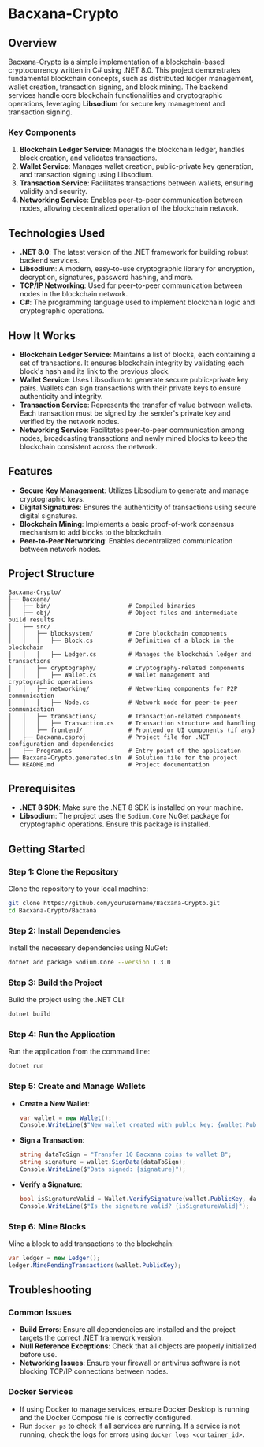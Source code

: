 # Bacxana-Crypto

## Overview

Bacxana-Crypto is a simple implementation of a blockchain-based cryptocurrency written in C# using .NET 8.0. This project demonstrates fundamental blockchain concepts, such as distributed ledger management, wallet creation, transaction signing, and block mining. The backend services handle core blockchain functionalities and cryptographic operations, leveraging **Libsodium** for secure key management and transaction signing.

### Key Components

1. **Blockchain Ledger Service**: Manages the blockchain ledger, handles block creation, and validates transactions.
2. **Wallet Service**: Manages wallet creation, public-private key generation, and transaction signing using Libsodium.
3. **Transaction Service**: Facilitates transactions between wallets, ensuring validity and security.
4. **Networking Service**: Enables peer-to-peer communication between nodes, allowing decentralized operation of the blockchain network.

## Technologies Used

- **.NET 8.0**: The latest version of the .NET framework for building robust backend services.
- **Libsodium**: A modern, easy-to-use cryptographic library for encryption, decryption, signatures, password hashing, and more.
- **TCP/IP Networking**: Used for peer-to-peer communication between nodes in the blockchain network.
- **C#**: The programming language used to implement blockchain logic and cryptographic operations.

## How It Works

- **Blockchain Ledger Service**: Maintains a list of blocks, each containing a set of transactions. It ensures blockchain integrity by validating each block's hash and its link to the previous block.
- **Wallet Service**: Uses Libsodium to generate secure public-private key pairs. Wallets can sign transactions with their private keys to ensure authenticity and integrity.
- **Transaction Service**: Represents the transfer of value between wallets. Each transaction must be signed by the sender's private key and verified by the network nodes.
- **Networking Service**: Facilitates peer-to-peer communication among nodes, broadcasting transactions and newly mined blocks to keep the blockchain consistent across the network.

## Features

- **Secure Key Management**: Utilizes Libsodium to generate and manage cryptographic keys.
- **Digital Signatures**: Ensures the authenticity of transactions using secure digital signatures.
- **Blockchain Mining**: Implements a basic proof-of-work consensus mechanism to add blocks to the blockchain.
- **Peer-to-Peer Networking**: Enables decentralized communication between network nodes.

## Project Structure

```plaintext
Bacxana-Crypto/
├── Bacxana/
│   ├── bin/                      # Compiled binaries
│   ├── obj/                      # Object files and intermediate build results
│   ├── src/
│   │   ├── blocksystem/          # Core blockchain components
│   │   │   ├── Block.cs          # Definition of a block in the blockchain
│   │   │   ├── Ledger.cs         # Manages the blockchain ledger and transactions
│   │   ├── cryptography/         # Cryptography-related components
│   │   │   ├── Wallet.cs         # Wallet management and cryptographic operations
│   │   ├── networking/           # Networking components for P2P communication
│   │   │   ├── Node.cs           # Network node for peer-to-peer communication
│   │   ├── transactions/         # Transaction-related components
│   │   │   ├── Transaction.cs    # Transaction structure and handling
│   │   ├── frontend/             # Frontend or UI components (if any)
│   ├── Bacxana.csproj            # Project file for .NET configuration and dependencies
│   ├── Program.cs                # Entry point of the application
├── Bacxana-Crypto.generated.sln  # Solution file for the project
└── README.md                     # Project documentation
```

## Prerequisites

- **.NET 8 SDK**: Make sure the .NET 8 SDK is installed on your machine.
- **Libsodium**: The project uses the `Sodium.Core` NuGet package for cryptographic operations. Ensure this package is installed.

## Getting Started

### Step 1: Clone the Repository

Clone the repository to your local machine:

```bash
git clone https://github.com/yourusername/Bacxana-Crypto.git
cd Bacxana-Crypto/Bacxana
```

### Step 2: Install Dependencies

Install the necessary dependencies using NuGet:

```bash
dotnet add package Sodium.Core --version 1.3.0
```

### Step 3: Build the Project

Build the project using the .NET CLI:

```bash
dotnet build
```

### Step 4: Run the Application

Run the application from the command line:

```bash
dotnet run
```

### Step 5: Create and Manage Wallets

- **Create a New Wallet**:
    ```csharp
    var wallet = new Wallet();
    Console.WriteLine($"New wallet created with public key: {wallet.PublicKey}");
    ```

- **Sign a Transaction**:
    ```csharp
    string dataToSign = "Transfer 10 Bacxana coins to wallet B";
    string signature = wallet.SignData(dataToSign);
    Console.WriteLine($"Data signed: {signature}");
    ```

- **Verify a Signature**:
    ```csharp
    bool isSignatureValid = Wallet.VerifySignature(wallet.PublicKey, dataToSign, signature);
    Console.WriteLine($"Is the signature valid? {isSignatureValid}");
    ```

### Step 6: Mine Blocks

Mine a block to add transactions to the blockchain:

```csharp
var ledger = new Ledger();
ledger.MinePendingTransactions(wallet.PublicKey);
```
## Troubleshooting

### Common Issues

- **Build Errors**: Ensure all dependencies are installed and the project targets the correct .NET framework version.
- **Null Reference Exceptions**: Check that all objects are properly initialized before use.
- **Networking Issues**: Ensure your firewall or antivirus software is not blocking TCP/IP connections between nodes.

### Docker Services

- If using Docker to manage services, ensure Docker Desktop is running and the Docker Compose file is correctly configured.
- Run `docker ps` to check if all services are running. If a service is not running, check the logs for errors using `docker logs <container_id>`.
